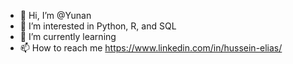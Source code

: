 - 👋 Hi, I’m @Yunan
- 👀 I’m interested in Python, R, and SQL
- 🌱 I’m currently learning 
- 📫 How to reach me https://www.linkedin.com/in/hussein-elias/

<!---
Elias-Hussein/Elias-Hussein is a ✨ special ✨ repository because its `README.md` (this file) appears on your GitHub profile.
You can click the Preview link to take a look at your changes.
--->
